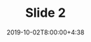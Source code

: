 ---
type: lecture
date: 2019-10-02T8:00:00+4:38 
title: Slide 2
slides: /Static_files/slides/S2.pdf
#video: https://drive.iust.ac.ir/index.php/s/Xu0ZXbjx5bsakKV/download?path=%2FVideos&files=S1.mp4
#notes: /static_files/presentations/lec.zip
#codes: /static_files/presentations/code.zip
tldr: "An introduction to database"
#thumbnail: /static_files/presentations/lec.jpg
---